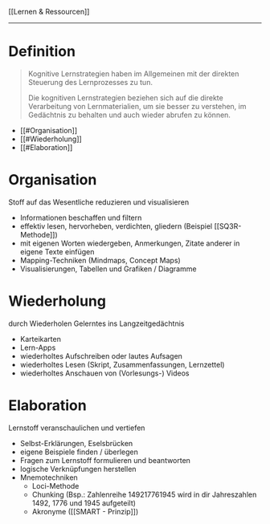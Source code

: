 [[Lernen & Ressourcen]]

---

# Definition
>Kognitive Lernstrategien haben im Allgemeinen mit der direkten Steuerung des Lernprozesses zu tun.
>
>Die kognitiven Lernstrategien beziehen sich auf die direkte Verarbeitung von Lernmaterialien, um sie besser zu verstehen, im Gedächtnis zu behalten und auch wieder abrufen zu können.
- [[#Organisation]]
- [[#Wiederholung]]
- [[#Elaboration]]

# Organisation
Stoff auf das Wesentliche reduzieren und visualisieren

- Informationen beschaffen und filtern
- effektiv lesen, hervorheben, verdichten, gliedern (Beispiel [[SQ3R-Methode]])
- mit eigenen Worten wiedergeben, Anmerkungen, Zitate anderer in eigene Texte einfügen
- Mapping-Techniken (Mindmaps, Concept Maps)
- Visualisierungen, Tabellen und Grafiken / Diagramme

# Wiederholung
durch Wiederholen Gelerntes ins Langzeitgedächtnis

- Karteikarten
- Lern-Apps
- wiederholtes Aufschreiben oder lautes Aufsagen
- wiederholtes Lesen (Skript, Zusammenfassungen, Lernzettel)
- wiederholtes Anschauen von (Vorlesungs-) Videos

# Elaboration
Lernstoff veranschaulichen und vertiefen

- Selbst-Erklärungen, Eselsbrücken
- eigene Beispiele finden / überlegen
- Fragen zum Lernstoff formulieren und beantworten
- logische Verknüpfungen herstellen
- Mnemotechniken
	- Loci-Methode
	- Chunking (Bsp.: Zahlenreihe 149217761945 wird in dir Jahreszahlen 1492, 1776 und 1945 aufgeteilt)
	- Akronyme ([[SMART - Prinzip]])
